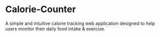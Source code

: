 # Calorie-Counter
A simple and intuitive calorie tracking web application designed to help users monitor their daily food intake &amp; exercise.

